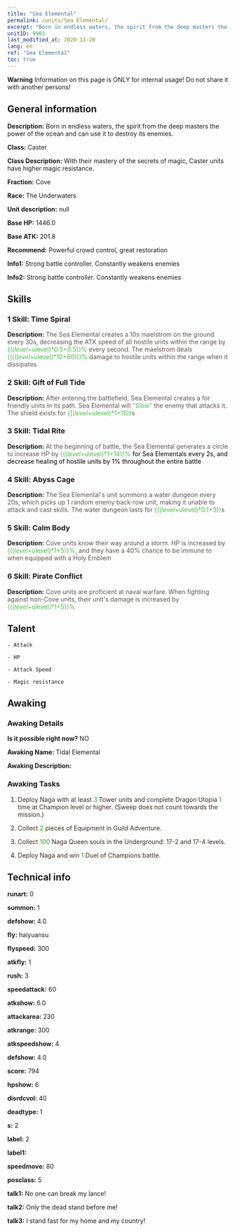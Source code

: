 ```yaml
---
title: "Sea Elemental"
permalink: /units/Sea Elemental/
excerpt: "Born in endless waters, the spirit from the deep masters the power of the ocean and can use it to destroy its enemies."
unitID: 9903
last_modified_at: 2020-11-20
lang: en
ref: "Sea Elemental"
toc: true
---
```

**Warning** Information on this page is ONLY for internal usage! Do not share it with another persons!
## General information
 **Description:** Born in endless waters, the spirit from the deep masters the power of the ocean and can use it to destroy its enemies.

 **Class:** Caster

 **Class Description:** With their mastery of the secrets of magic, Caster units have higher magic resistance.

 **Fraction:** Cove

 **Race:** The Underwaters

 **Unit description:** null

 **Base HP:** 1446.0

 **Base ATK:** 201.8

 **Recommend:** Powerful crowd control, great restoration

 **Info1:** Strong battle controller. Constantly weakens enemies

 **Info2:** Strong battle controller. Constantly weakens enemies

## Skills
### 1 Skill: Time Spiral
 **Description:** <span style="color: #645252">The Sea Elemental creates a 10s maelstrom on the ground every 30s, decreasing the ATK speed of all hostile units within the range by <span style="color: black"><span style="color: #48b946">{(($level+$ulevel)*0.5+0.5)}%<span style="color: black"><span style="color: #645252"> every second. The maelstrom deals <span style="color: black"><span style="color: #48b946">{((($level+$ulevel)*10+60))}%<span style="color: black"><span style="color: #645252"> damage to hostile units within the range when it dissipates<span style="color: black">

### 2 Skill: Gift of Full Tide
 **Description:** <span style="color: #645252">After entering the battlefield, Sea Elemental creates a <span style="color: black"><span style="color: #48b946"><Ice shield><span style="color: black"><span style="color: #645252"> for friendly units in its path. Sea Elemental will <span style="color: black"><span style="color: #48b946">\"Slow\"<span style="color: black"><span style="color: #645252"> the enemy that attacks it. The shield exists for <span style="color: black"><span style="color: #48b946">{(($level+$ulevel)*1+15)}<span style="color: black"><span style="color: #645252">s<span style="color: black">

### 3 Skill: Tidal Rite
 **Description:** <span style="color: #645252">At the beginning of battle, the Sea Elemental generates a circle to increase HP by <span style="color: #48b946">{(($level+$ulevel)*1+14)}%<span style="color: black"> for Sea Elementals every 2s, and decrease healing of hostile units by 1% throughout the entire battle<span style="color: black">

### 4 Skill: Abyss Cage
 **Description:** <span style="color: #645252">The Sea Elemental's unit summons a water dungeon every 20s, which picks up 1 random enemy back-row unit, making it unable to attack and cast skills. The water dungeon lasts for <span style="color: black"><span style="color: #48b946">{(($level+$ulevel)*0.1+3)}<span style="color: black"><span style="color: #645252">s<span style="color: black">

### 5 Skill: Calm Body
 **Description:** <span style="color: #645252">Cove units know their way around a storm. HP is increased by <span style="color: black"><span style="color: #48b946">{(($level+$ulevel)*1+5)}%<span style="color: black"><span style="color: #645252">, and they have a 40% chance to be immune to <stun> when equipped with a Holy Emblem<span style="color: black">

### 6 Skill: Pirate Conflict
 **Description:** <span style="color: #645252">Cove units are proficient at naval warfare. When fighting against non-Cove units, their unit's damage is increased by <span style="color: black"><span style="color: #48b946">{(($level+$ulevel)*1+5)}%<span style="color: black"><span style="color: #645252"><span style="color: black">

## Talent

    - Attack

    - HP

    - Attack Speed

    - Magic resistance

## Awaking
### Awaking Details
 **Is it possible right now?** NO

 **Awaking Name:** Tidal Elemental

 **Awaking Description:** 

### Awaking Tasks
 1. <span style="color: #3c2a1e">Deploy Naga with at least <span style="color: black"><span style="color: #1ca216">3<span style="color: black"><span style="color: #3c2a1e"> Tower units and complete Dragon Utopia <span style="color: black"><span style="color: #1ca216">1<span style="color: black"><span style="color: #3c2a1e"> time at Champion level or higher. (Sweep does not count towards the mission.)<span style="color: black">

 2. <span style="color: #3c2a1e">Collect <span style="color: black"><span style="color: #1ca216">2<span style="color: black"><span style="color: #3c2a1e"> pieces of Equipment in Guild Adventure.<span style="color: black">

 3. <span style="color: #3c2a1e">Collect <span style="color: black"><span style="color: #1ca216">100<span style="color: black"><span style="color: #3c2a1e"> Naga Queen souls in the Underground: 17-2 and 17-4 levels.<span style="color: black">

 4. <span style="color: #3c2a1e">Deploy Naga and win <span style="color: black"><span style="color: #1ca216">1<span style="color: black"><span style="color: #3c2a1e"> Duel of Champions battle.<span style="color: black">

## Technical info
 **runart:** 0

 **summon:** 1

 **defshow:** 4.0

 **fly:** haiyuansu

 **flyspeed:** 300

 **atkfly:** 1

 **rush:** 3

 **speedattack:** 60

 **atkshow:** 6.0

 **attackarea:** 230

 **atkrange:** 300

 **atkspeedshow:** 4

 **defshow:** 4.0

 **score:** 794

 **hpshow:** 6

 **disrdcvol:** 40

 **deadtype:** 1

 **s:** 2

 **label:** 2

 **label1:** 

 **speedmove:** 80

 **posclass:** 5

 **talk1:** No one can break my lance!

 **talk2:** Only the dead stand before me!

 **talk3:** I stand fast for my home and my country!

